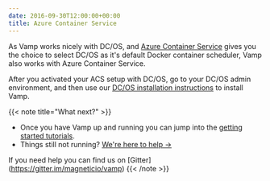 ```yaml
---
date: 2016-09-30T12:00:00+00:00
title: Azure Container Service
---
```


As Vamp works nicely with DC/OS, and [Azure Container Service](https://azure.microsoft.com/en-us/services/container-service/) gives you the choice to select DC/OS as it's default Docker container scheduler, Vamp also works with Azure Container Service.

After you activated your ACS setup with DC/OS, go to your DC/OS admin environment, and then use our [DC/OS installation instructions](/documentation/installation/dcos/) to install Vamp.


{{< note title="What next?" >}}

* Once you have Vamp up and running you can jump into the [getting started tutorials](/documentation/tutorials/).
* Things still not running? [We're here to help →](https://github.com/magneticio/vamp/issues)

If you need help you can find us on [Gitter] (https://gitter.im/magneticio/vamp)
{{< /note >}}
